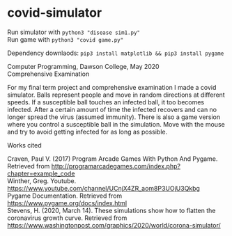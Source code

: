 # covid-simulator

Run simulator with
`python3 "disease sim1.py"` <br>
Run game with
`python3 "covid game.py"`


Dependency downlaods:
`pip3 install matplotlib && pip3 install pygame`

Computer Programming, Dawson College, May 2020<br>
Comprehensive Examination

For my final term project and comprehensive examination I made a covid simulator. Balls represent people and move in random directions at different speeds. If a susceptible ball touches an infected ball, it too becomes infected. After a certain amount of time the infected recovers and can no longer spread the virus (assumed immunity).
There is also a game version where you control a susceptible ball in the simulation. Move with the mouse and try to avoid getting infected for as long as possible.



Works cited

Craven, Paul V. (2017) Program Arcade Games With Python And Pygame. Retrieved from http://programarcadegames.com/index.php?chapter=example_code<br>
Winther, Greg. Youtube. https://www.youtube.com/channel/UCnjX4ZR_aom8P3UOjU3Qkbg<br>
Pygame Documentation. Retrieved from https://www.pygame.org/docs/index.html<br>
Stevens, H. (2020, March 14). These simulations show how to flatten the coronavirus growth curve. Retrieved from https://www.washingtonpost.com/graphics/2020/world/corona-simulator/
